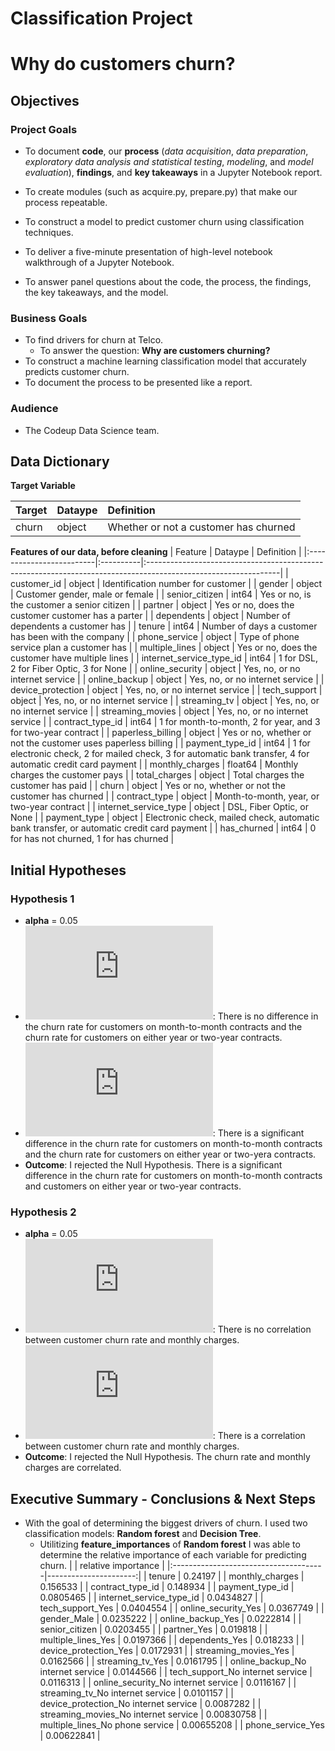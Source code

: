 # Classification Project
# Why do customers churn?


## Objectives 

### Project Goals
 - To document **code**, our **process** (_data acquisition_, _data preparation_, _exploratory data analysis and statistical testing_, _modeling_, and _model evaluation_), **findings**, and **key takeaways** in a Jupyter Notebook report. 
 
 - To create modules (such as acquire.py, prepare.py) that make our process repeatable. 
 
 - To construct a model to predict customer churn using classification techniques. 
 
 - To deliver a five-minute presentation of high-level notebook walkthrough of a Jupyter Notebook. 
 
 - To answer panel questions about the code, the process, the findings, the key takeaways, and the model. 

### Business Goals 
 - To find drivers for churn at Telco.
     - To answer the question: **Why are customers churning?**
 - To construct a machine learning classification model that accurately predicts customer churn. 
 - To document the process to be presented like a report. 
 
### Audience 
 - The Codeup Data Science team. 
  
## Data Dictionary
**Target Variable**

| Target   | Dataype   | Definition                            |
|:---------|:----------|:--------------------------------------|
| churn    | object    | Whether or not a customer has churned |

**Features of our data, before cleaning**
| Feature                  | Dataype   | Definition                                                                                                     |
|:-------------------------|:----------|:---------------------------------------------------------------------------------------------------------------|
| customer_id              | object    | Identification number for customer                                                                             |
| gender                   | object    | Customer gender, male or female                                                                                |
| senior_citizen           | int64     | Yes or no, is the customer a senior citizen                                                                    |
| partner                  | object    | Yes or no, does the customer customer has a parter                                                             |
| dependents               | object    | Number of dependents a customer has                                                                            |
| tenure                   | int64     | Number of days a customer has been with the company                                                            |
| phone_service            | object    | Type of phone service plan a customer has                                                                      |
| multiple_lines           | object    | Yes or no, does the customer have multiple lines                                                               |
| internet_service_type_id | int64     | 1 for DSL, 2 for Fiber Optic, 3 for None                                                                       |
| online_security          | object    | Yes, no, or no internet service                                                                                |
| online_backup            | object    | Yes, no, or no internet service                                                                                |
| device_protection        | object    | Yes, no, or no internet service                                                                                |
| tech_support             | object    | Yes, no, or no internet service                                                                                |
| streaming_tv             | object    | Yes, no, or no internet service                                                                                |
| streaming_movies         | object    | Yes, no, or no internet service                                                                                |
| contract_type_id         | int64     | 1 for month-to-month, 2 for year, and 3 for two-year contract                                                  |
| paperless_billing        | object    | Yes or no, whether or not the customer uses paperless billing                                                  |
| payment_type_id          | int64     | 1 for electronic check, 2 for mailed check, 3 for automatic bank transfer, 4 for automatic credit card payment |
| monthly_charges          | float64   | Monthly charges the customer pays                                                                              |
| total_charges            | object    | Total charges the customer has paid                                                                            |
| churn                    | object    | Yes or no, whether or not the customer has churned                                                             |
| contract_type            | object    | Month-to-month, year, or two-year contract                                                                     |
| internet_service_type    | object    | DSL, Fiber Optic, or None                                                                                      |
| payment_type             | object    | Electronic check, mailed check, automatic bank transfer, or automatic credit card payment                      |
| has_churned              | int64     | 0 for has not churned, 1 for has churned                                                                       |


## Initial Hypotheses 

### Hypothesis 1
 - **alpha** = 0.05
 - ![equation](https://latex.codecogs.com/gif.latex?%5Cinline%20H_0): There is no difference in the churn rate for customers on month-to-month contracts and the churn rate for customers on either year or two-year contracts. 
 - ![equation](https://latex.codecogs.com/gif.latex?%5Cinline%20H_a): There is a significant difference in the churn rate for customers on month-to-month contracts and the churn rate for customers on either year or two-yera contracts. 
 - **Outcome**: I rejected the Null Hypothesis. There is a significant difference in the churn rate for customers on month-to-month contracts and customers on either year or two-year contracts. 
 
### Hypothesis 2 
 - **alpha** = 0.05
 - ![equation](https://latex.codecogs.com/gif.latex?%5Cinline%20H_0): There is no correlation between customer churn rate and monthly charges. 
 - ![equation](https://latex.codecogs.com/gif.latex?%5Cinline%20H_a): There is a correlation between customer churn rate and monthly charges.
 - **Outcome**: I rejected the Null Hypothesis. The churn rate and monthly charges are correlated.
 
## Executive Summary - Conclusions & Next Steps 
 - With the goal of determining the biggest drivers of churn. I used two classification models: **Random forest** and **Decision Tree**.
     - Utilitizing **feature_importances** of **Random forest** I was able to determine the relative importance of each variable for predicting churn.
     |                                       |   relative importance |
|:--------------------------------------|----------------------:|
| tenure                                |            0.24197    |
| monthly_charges                       |            0.156533   |
| contract_type_id                      |            0.148934   |
| payment_type_id                       |            0.0805465  |
| internet_service_type_id              |            0.0434827  |
| tech_support_Yes                      |            0.0404554  |
| online_security_Yes                   |            0.0367749  |
| gender_Male                           |            0.0235222  |
| online_backup_Yes                     |            0.0222814  |
| senior_citizen                        |            0.0203455  |
| partner_Yes                           |            0.019818   |
| multiple_lines_Yes                    |            0.0197366  |
| dependents_Yes                        |            0.018233   |
| device_protection_Yes                 |            0.0172931  |
| streaming_movies_Yes                  |            0.0162566  |
| streaming_tv_Yes                      |            0.0161795  |
| online_backup_No internet service     |            0.0144566  |
| tech_support_No internet service      |            0.0116313  |
| online_security_No internet service   |            0.0116167  |
| streaming_tv_No internet service      |            0.0101157  |
| device_protection_No internet service |            0.0087282  |
| streaming_movies_No internet service  |            0.00830758 |
| multiple_lines_No phone service       |            0.00655208 |
| phone_service_Yes                     |            0.00622841 |


